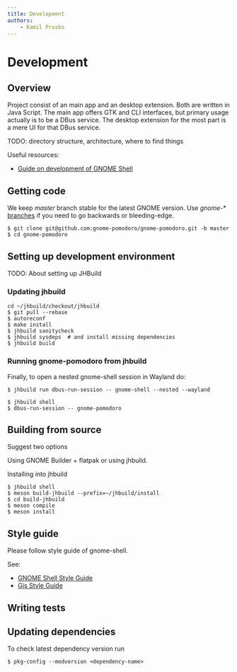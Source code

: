 ```yaml
---
title: Development
authors:
    - Kamil Prusko
---
```


# Development

## Overview

Project consist of an main app and an desktop extension. Both are written in Java Script. The main app offers GTK and CLI interfaces, but primary usage actually is to be a DBus service. The desktop extension for the most part is a mere UI for that DBus service.


TODO: directory structure, architecture, where to find things


Useful resources:

 * [Guide on development of GNOME Shell](https://wiki.gnome.org/Projects/GnomeShell/Development)


## Getting code

We keep *master* branch stable for the latest GNOME version. Use *gnome-** [branches](https://github.com/gnome-pomodoro/gnome-pomodoro/branches) if you need to go backwards or bleeding-edge.

```
$ git clone git@github.com:gnome-pomodoro/gnome-pomodoro.git -b master
$ cd gnome-pomodoro
```

## Setting up development environment


TODO: About setting up JHBuild

### Updating jhbuild

```
cd ~/jhbuild/checkout/jhbuild
$ git pull --rebase
$ autoreconf
$ make install
$ jhbuild sanitycheck
$ jhbuild sysdeps  # and install missing dependencies
$ jhbuild build
```


### Running gnome-pomodoro from jhbuild

Finally, to open a nested gnome-shell session in Wayland do:
```
$ jhbuild run dbus-run-session -- gnome-shell --nested --wayland
```


```
$ jhbuild shell
$ dbus-run-session -- gnome-pomodoro
```



## Building from source

Suggest two options

Using GNOME Builder + flatpak or using jhbuild.


Installing into jhbuild
```
$ jhbuild shell
$ meson build-jhbuild --prefix=~/jhbuild/install
$ cd build-jhbuild
$ meson compile
$ meson install
```




## Style guide

Please follow style guide of gnome-shell. 


See:
 * [GNOME Shell Style Guide](https://wiki.gnome.org/Projects/GnomeShell/StyleGuide)
 * [Gjs Style Guide](https://live.gnome.org/GnomeShell/Gjs_StyleGuide)


## Writing tests


## Updating dependencies

To check latest dependency version run
```
$ pkg-config --modversion <dependency-name>
```

